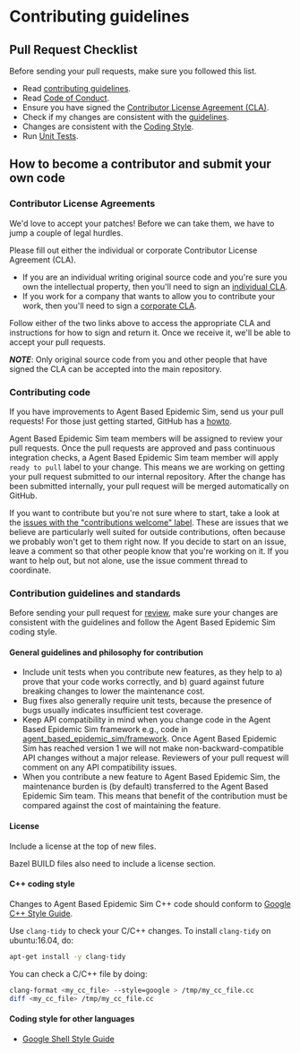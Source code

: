 # Contributing guidelines

## Pull Request Checklist

Before sending your pull requests, make sure you followed this list.

-   Read [contributing guidelines](CONTRIBUTING.md).
-   Read [Code of Conduct](CODE_OF_CONDUCT.md).
-   Ensure you have signed the
    [Contributor License Agreement (CLA)](https://cla.developers.google.com/).
-   Check if my changes are consistent with the
    [guidelines](https://github.com/google-research/agent-based-epidemic-sim/blob/develop/CONTRIBUTING.md#general-guidelines-and-philosophy-for-contribution).
-   Changes are consistent with the
    [Coding Style](https://github.com/google-research/agent-based-epidemic-sim/blob/develop/CONTRIBUTING.md#c-coding-style).
-   Run
    [Unit Tests](https://github.com/google-research/agent-based-epidemic-sim/blob/develop/CONTRIBUTING.md#general-guidelines-and-philosophy-for-contribution).

## How to become a contributor and submit your own code

### Contributor License Agreements

We'd love to accept your patches! Before we can take them, we have to jump a
couple of legal hurdles.

Please fill out either the individual or corporate Contributor License Agreement
(CLA).

*   If you are an individual writing original source code and you're sure you
    own the intellectual property, then you'll need to sign an
    [individual CLA](https://code.google.com/legal/individual-cla-v1.0.html).
*   If you work for a company that wants to allow you to contribute your work,
    then you'll need to sign a
    [corporate CLA](https://code.google.com/legal/corporate-cla-v1.0.html).

Follow either of the two links above to access the appropriate CLA and
instructions for how to sign and return it. Once we receive it, we'll be able to
accept your pull requests.

***NOTE***: Only original source code from you and other people that have signed
the CLA can be accepted into the main repository.

### Contributing code

If you have improvements to Agent Based Epidemic Sim, send us your pull
requests! For those just getting started, GitHub has a
[howto](https://help.github.com/articles/using-pull-requests/).

Agent Based Epidemic Sim team members will be assigned to review your pull
requests. Once the pull requests are approved and pass continuous integration
checks, a Agent Based Epidemic Sim team member will apply `ready to pull` label
to your change. This means we are working on getting your pull request submitted
to our internal repository. After the change has been submitted internally, your
pull request will be merged automatically on GitHub.

If you want to contribute but you're not sure where to start, take a look at the
[issues with the "contributions welcome" label](https://github.com/google-research/agent-based-epidemic-sim/labels/stat%3Acontributions%20welcome).
These are issues that we believe are particularly well suited for outside
contributions, often because we probably won't get to them right now. If you
decide to start on an issue, leave a comment so that other people know that
you're working on it. If you want to help out, but not alone, use the issue
comment thread to coordinate.

### Contribution guidelines and standards

Before sending your pull request for
[review](https://github.com/google-research/agent-based-epidemic-sim/pulls), make sure
your changes are consistent with the guidelines and follow the Agent Based
Epidemic Sim coding style.

#### General guidelines and philosophy for contribution

*   Include unit tests when you contribute new features, as they help to a)
    prove that your code works correctly, and b) guard against future breaking
    changes to lower the maintenance cost.
*   Bug fixes also generally require unit tests, because the presence of bugs
    usually indicates insufficient test coverage.
*   Keep API compatibility in mind when you change code in the Agent Based
    Epidemic Sim framework e.g., code in
    [agent_based_epidemic_sim/framework](https://github.com/google-research/agent-based-epidemic-sim/tree/develop/agent_based_epidemic_sim).
    Once Agent Based Epidemic Sim has reached version 1 we will not make
    non-backward-compatible API changes without a major release. Reviewers of
    your pull request will comment on any API compatibility issues.
*   When you contribute a new feature to Agent Based Epidemic Sim, the
    maintenance burden is (by default) transferred to the Agent Based Epidemic
    Sim team. This means that benefit of the contribution must be compared
    against the cost of maintaining the feature.

#### License

Include a license at the top of new files.

Bazel BUILD files also need to include a license section.

#### C++ coding style

Changes to Agent Based Epidemic Sim C++ code should conform to
[Google C++ Style Guide](https://google.github.io/styleguide/cppguide.html).

Use `clang-tidy` to check your C/C++ changes. To install `clang-tidy` on
ubuntu:16.04, do:

```bash
apt-get install -y clang-tidy
```

You can check a C/C++ file by doing:

```bash
clang-format <my_cc_file> --style=google > /tmp/my_cc_file.cc
diff <my_cc_file> /tmp/my_cc_file.cc
```

#### Coding style for other languages

*   [Google Shell Style Guide](https://google.github.io/styleguide/shell.xml)
